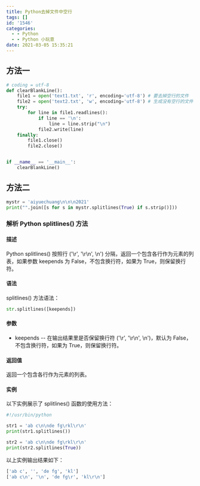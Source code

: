 ```yaml
---
title: Python去掉文件中空行
tags: []
id: '1546'
categories:
  - - Python
  - - Python 小玩意
date: 2021-03-05 15:35:21
---
```


## 方法一

```python
# coding = utf-8
def clearBlankLine():
    file1 = open('text1.txt', 'r', encoding='utf-8') # 要去掉空行的文件 
    file2 = open('text2.txt', 'w', encoding='utf-8') # 生成没有空行的文件
    try:
        for line in file1.readlines():
            if line == '\n':
                line = line.strip("\n")
            file2.write(line)
    finally:
        file1.close()
        file2.close()


if __name__ == '__main__':
    clearBlankLine()


```

## 方法二

```python
mystr = 'aiyuechuang\n\n\n2021'
print("".join([s for s in mystr.splitlines(True) if s.strip()]))
```

### 解析 Python splitlines() 方法

#### 描述

Python splitlines() 按照行 ('\\r', '\\r\\n', \\n') 分隔，返回一个包含各行作为元素的列表，如果参数 keepends 为 False，不包含换行符，如果为 True，则保留换行符。

#### 语法

splitlines() 方法语法：

```python
str.splitlines([keepends])
```

#### 参数

*   keepends -- 在输出结果里是否保留换行符 ('\\r', '\\r\\n', \\n')，默认为 False，不包含换行符，如果为 True，则保留换行符。

#### 返回值

返回一个包含各行作为元素的列表。

#### 实例

以下实例展示了 splitlines() 函数的使用方法：

```python
#!/usr/bin/python

str1 = 'ab c\n\nde fg\rkl\r\n'
print(str1.splitlines())

str2 = 'ab c\n\nde fg\rkl\r\n'
print(str2.splitlines(True))
```

以上实例输出结果如下：

```python
['ab c', '', 'de fg', 'kl']
['ab c\n', '\n', 'de fg\r', 'kl\r\n']
```